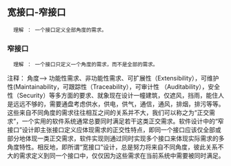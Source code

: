 


## 宽接口-窄接口
      理解 ： 一个接口定义全部角度的需求。

### 窄接口
      理解 ： 一个接口只定义一个角度的需求，而不是全部的需求。
      
      
  注释： 角度--> 功能性需求、非功能性需求、可扩展性（Extensibility），可维护性(Maintainability，可跟踪性（Traceability），可审计性                 （Auditability），安全性（Security）等多方面的要求、就象现在设计一幢建筑，仅遮风，挡雨，能住人是远远不够的，需要通盘考虑供水，供电，供气，通信，通风，排烟，排污等等。这些来自不同角度的需求往往相互之间的关系并不大，我们可以称之为“正交需求”，一个实用的软件系统通常总要同时满足若干这类正交需求。软件设计中的“窄接口”设计即主张接口定义应体现需求的正交性特点，即同一个接口应该仅全部或部分地体现一类正交需求，软件实现则通过同时实现多个接口来体现实际需求的多角度特性。相反地，即所谓“宽接口”设计，总是努力将来自不同角度，彼此关系不大的需求定义到同一个接口中，仅仅因为这些需求在当前系统中需要被同时满足。
